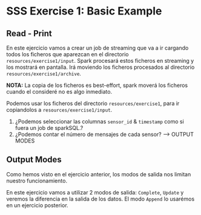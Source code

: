 # SSS Exercise 1: Basic Example

## Read - Print

En este ejercicio vamos a crear un job de streaming que va a ir cargando todos los ficheros que aparezcan
en el directorio `resources/exercise1/input`. Spark procesará estos ficheros en streaming y los mostrará en pantalla. 
Irá moviendo los ficheros procesados al directorio `resources/exercise1/archive`.

**NOTA:** La copia de los ficheros es best-effort, spark moverá los ficheros cuando el consideré no es algo inmediato. 

Podemos usar los ficheros del directorio `resources/exercise1`, para ir copiandolos a `resources/exercise1/input`.
    
1. ¿Podemos seleccionar las columnas `sensor_id` & `timestamp` como si fuera un job de sparkSQL.?
2. ¿Podemos contar el número de mensajes de cada sensor? --> OUTPUT MODES

## Output Modes

Como hemos visto en el ejercicio anterior, los modos de salida nos limitan nuestro funcionamiento.

En este ejercicio vamos a utilizar 2 modos de salida: `Complete`, `Update` y veremos la diferencia en la salida de los 
datos. El modo `Append` lo usarémos en un ejercicio posterior.